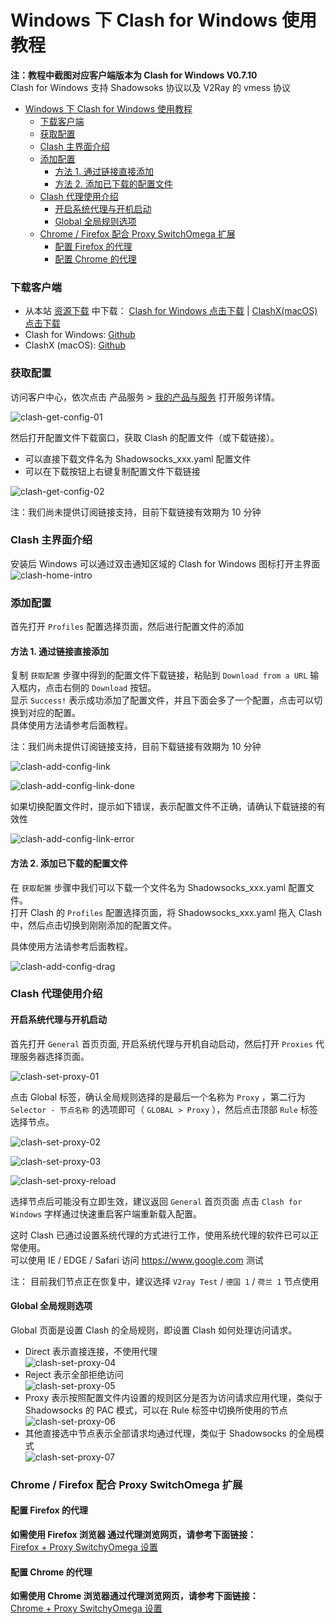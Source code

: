 # Windows 下 Clash for Windows 使用教程 
**注：教程中截图对应客户端版本为 Clash for Windows V0.7.10**   
Clash for Windows 支持 Shadowsoks 协议以及 V2Ray 的 vmess 协议

- [Windows 下 Clash for Windows 使用教程](#windows-下-clash-for-windows-使用教程)
    - [下载客户端](#下载客户端)
    - [获取配置](#获取配置)
    - [Clash 主界面介绍](#clash-主界面介绍)
    - [添加配置](#添加配置)
      - [方法 1. 通过链接直接添加](#方法-1-通过链接直接添加)
      - [方法 2. 添加已下载的配置文件](#方法-2-添加已下载的配置文件)
    - [Clash 代理使用介绍](#clash-代理使用介绍)
      - [开启系统代理与开机启动](#开启系统代理与开机启动)
      - [Global 全局规则选项](#global-全局规则选项)
    - [Chrome / Firefox 配合 Proxy SwitchOmega 扩展](#chrome--firefox-配合-proxy-switchomega-扩展)
      - [配置 Firefox 的代理](#配置-firefox-的代理)
      - [配置 Chrome 的代理](#配置-chrome-的代理)

### 下载客户端   
- 从本站 [资源下载](https://order.shadowsocks.nl/download/category/5/V2Ray-.html) 中下载： [Clash for Windows 点击下载](https://order.shadowsocks.nl/dl.php?type=d&id=85) | [ClashX(macOS) 点击下载](https://order.shadowsocks.nl/dl.php?type=d&id=84)  
- Clash for Windows: [Github](https://github.com/Fndroid/clash_for_windows_pkg/releases)  
- ClashX (macOS): [Github](https://github.com/yichengchen/clashX/releases)

### 获取配置  

访问客户中心，依次点击 产品服务 > [我的产品与服务](https://order.shadowsocks.nl/clientarea.php?action=services
) 打开服务详情。  


![clash-get-config-01](../../assets/images/clash/clash-get-config-01.png)

然后打开配置文件下载窗口，获取 Clash 的配置文件（或下载链接）。   
- 可以直接下载文件名为 Shadowsocks_xxx.yaml 配置文件
- 可以在下载按钮上右键复制配置文件下载链接  

![clash-get-config-02](../../assets/images/clash/clash-get-config-02.png)

注：我们尚未提供订阅链接支持，目前下载链接有效期为 10 分钟

### Clash 主界面介绍
安装后 Windows 可以通过双击通知区域的 Clash for Windows 图标打开主界面  
![clash-home-intro](../../assets/images/clash/clash-home-intro.png)


### 添加配置   
首先打开 `Profiles` 配置选择页面，然后进行配置文件的添加
#### 方法 1. 通过链接直接添加
复制 `获取配置` 步骤中得到的配置文件下载链接，粘贴到 `Download from a URL` 输入框内，点击右侧的 `Download` 按钮。  
显示 `Success!` 表示成功添加了配置文件，并且下面会多了一个配置，点击可以切换到对应的配置。  
具体使用方法请参考后面教程。  

注：我们尚未提供订阅链接支持，目前下载链接有效期为 10 分钟  

![clash-add-config-link](../../assets/images/clash/clash-add-config-link.png)  

![clash-add-config-link-done](../../assets/images/clash/clash-add-config-link-done.png)

如果切换配置文件时，提示如下错误，表示配置文件不正确，请确认下载链接的有效性  

![clash-add-config-link-error](../../assets/images/clash/clash-add-config-link-error.png)


#### 方法  2. 添加已下载的配置文件  
在 `获取配置` 步骤中我们可以下载一个文件名为 Shadowsocks_xxx.yaml 配置文件。  
打开 Clash 的 `Profiles` 配置选择页面，将 Shadowsocks_xxx.yaml 拖入 Clash 中，然后点击切换到刚刚添加的配置文件。   

具体使用方法请参考后面教程。

![clash-add-config-drag](../../assets/images/clash/clash-add-config-drag.gif)  

### Clash 代理使用介绍

#### 开启系统代理与开机启动  
首先打开 `General` 首页页面, 开启系统代理与开机自动启动，然后打开 `Proxies` 代理服务器选择页面。  

![clash-set-proxy-01](../../assets/images/clash/clash-set-proxy-01.png)   

点击 Global 标签，确认全局规则选择的是最后一个名称为 `Proxy` ，第二行为 `Selector - 节点名称` 的选项即可（ `GLOBAL > Proxy` ），然后点击顶部 `Rule` 标签选择节点。  

![clash-set-proxy-02](../../assets/images/clash/clash-set-proxy-02.png)    

![clash-set-proxy-03](../../assets/images/clash/clash-set-proxy-03.png)

![clash-set-proxy-reload](../../assets/images/clash/clash-set-proxy-reload.png)

选择节点后可能没有立即生效，建议返回 `General` 首页页面 点击 `Clash for Windows` 字样通过快速重启客户端重新载入配置。  

这时 Clash 已通过设置系统代理的方式进行工作，使用系统代理的软件已可以正常使用。  
可以使用 IE / EDGE / Safari 访问 https://www.google.com 测试  

注： 目前我们节点正在恢复中，建议选择 `V2ray Test` / `德国 1` / `荷兰 1` 节点使用

#### Global 全局规则选项  
Global 页面是设置 Clash 的全局规则，即设置 Clash 如何处理访问请求。
- Direct 表示直接连接，不使用代理    
![clash-set-proxy-04](../../assets/images/clash/clash-set-proxy-04.png)  
- Reject 表示全部拒绝访问   
![clash-set-proxy-05](../../assets/images/clash/clash-set-proxy-05.png)    
- Proxy 表示按照配置文件内设置的规则区分是否为访问请求应用代理，类似于 Shadowsocks 的 PAC 模式，可以在 Rule 标签中切换所使用的节点    
![clash-set-proxy-06](../../assets/images/clash/clash-set-proxy-06.png)  
- 其他直接选中节点表示全部请求均通过代理，类似于 Shadowsocks 的全局模式   
![clash-set-proxy-07](../../assets/images/clash/clash-set-proxy-07.png)  

### Chrome / Firefox 配合 Proxy SwitchOmega 扩展
#### 	配置 Firefox 的代理

**如需使用 Firefox 浏览器	通过代理浏览网页，请参考下面链接：**  
[Firefox + Proxy SwitchyOmega 设置](../../zh_CN/browser/firefox-setup-guide.md)

#### 配置 Chrome 的代理

**如需使用 Chrome 浏览器通过代理浏览网页，请参考下面链接：**  
[Chrome + Proxy SwitchyOmega 设置](../../zh_CN/browser/chrome-setup-guide.md)
